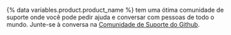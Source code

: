 {% data variables.product.product_name %} tem uma ótima comunidade de suporte onde você pode pedir ajuda e conversar com pessoas de todo o mundo. Junte-se à conversa na [Comunidade de Suporte do Github](https://github.community/).
